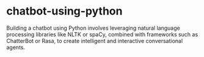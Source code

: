 # chatbot-using-python
Building a chatbot using Python involves leveraging natural language processing libraries like NLTK or spaCy, combined with frameworks such as ChatterBot or Rasa, to create intelligent and interactive conversational agents.
